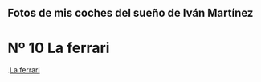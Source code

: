 ## Fotos de mis coches del sueño de Iván Martínez
# Nº 10 La ferrari
.[La ferrari](https://upload.wikimedia.org/wikipedia/commons/7/73/Ferrari_LaFerrari.jpg)
